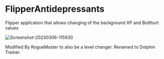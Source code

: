 # FlipperAntidepressants  

Flipper application that allows changing of the background XP and Butthurt values

![Screenshot-20230306-115930](https://user-images.githubusercontent.com/16545187/223104547-1beb448f-3673-47b4-a2cb-5f6ecc1371c6.png)

Modified By RogueMaster to also be a level changer. Renamed to Dolphin Trainer.